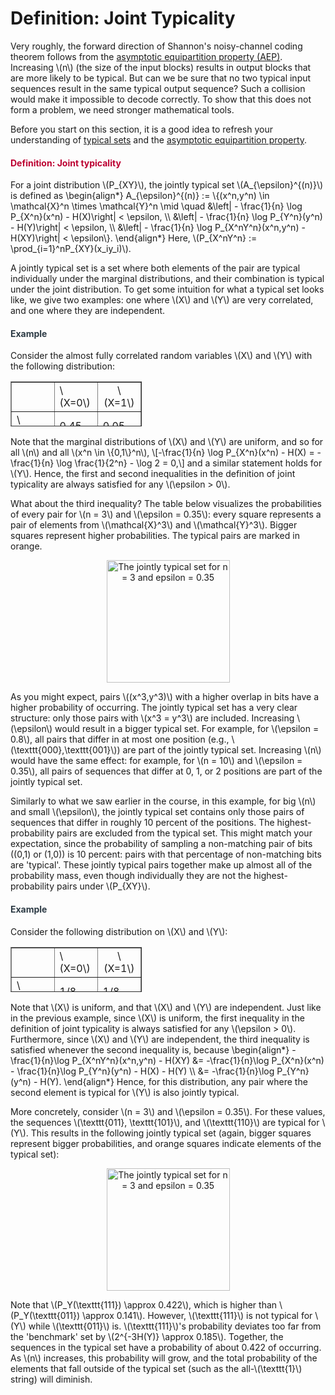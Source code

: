 # Definition: Joint Typicality

<p>Very roughly, the forward direction of Shannon's noisy-channel coding theorem follows from the <a title="The Asymptotic Equipartition Property" href="https://canvas.uva.nl/courses/2205/pages/the-asymptotic-equipartition-property" data-api-endpoint="https://canvas.uva.nl/api/v1/courses/2205/pages/the-asymptotic-equipartition-property" data-api-returntype="Page">asymptotic equipartition property (AEP)</a>. Increasing \(n\) (the size of the input blocks) results in output blocks that are more likely to be typical. But can we be sure that no two typical input sequences result in the same typical output sequence? Such a collision would make it impossible to decode correctly. To show that this does not form a problem, we need stronger mathematical tools.</p>
<p>Before you start on this section, it is a good idea to refresh your understanding of <a title="Definition: Typical Set" href="https://canvas.uva.nl/courses/2205/pages/definition-typical-set" data-api-endpoint="https://canvas.uva.nl/api/v1/courses/2205/pages/definition-typical-set" data-api-returntype="Page">typical sets</a> and the <a title="The Asymptotic Equipartition Property" href="https://canvas.uva.nl/courses/2205/pages/the-asymptotic-equipartition-property" data-api-endpoint="https://canvas.uva.nl/api/v1/courses/2205/pages/the-asymptotic-equipartition-property" data-api-returntype="Page">asymptotic equipartition property</a>.</p>
<div class="content-box pad-box-mini border border-trbl border-round">
<h4 style="color: #bc0031;"><strong>Definition: Joint typicality</strong></h4>
For a joint distribution \(P_{XY}\), the jointly typical set \(A_{\epsilon}^{(n)}\) is defined as \begin{align*} A_{\epsilon}^{(n)} := \{(x^n,y^n) \in \mathcal{X}^n \times \mathcal{Y}^n \mid \quad &amp;\left| - \frac{1}{n} \log P_{X^n}(x^n) - H(X)\right| &lt; \epsilon, \\ &amp;\left| - \frac{1}{n} \log P_{Y^n}(y^n) - H(Y)\right| &lt; \epsilon, \\ &amp;\left| - \frac{1}{n} \log P_{X^nY^n}(x^n,y^n) - H(XY)\right| &lt; \epsilon\}. \end{align*} Here, \(P_{X^nY^n} := \prod_{i=1}^nP_{XY}(x_iy_i)\).</div>
<p>A jointly typical set is a set where both elements of the pair are typical individually under the marginal distributions, and their combination is typical under the joint distribution. To get some intuition for what a typical set looks like, we give two examples: one where \(X\) and \(Y\) are very correlated, and one where they are independent.</p>
<div class="content-box pad-box-mini border border-trbl border-round">
<h4 style="color: #2d3b45;"><strong>Example</strong></h4>
<p>Consider the almost fully correlated random variables \(X\) and \(Y\) with the following distribution:</p>
<div style="text-align: center;">
<table style="height: 72px; width: 210px;" border="1">
<tbody>
<tr style="height: 24px;">
<td style="height: 24px; width: 70px; text-align: center;"></td>
<td style="height: 24px; width: 70px;">\(X=0\)</td>
<td style="height: 24px; width: 70px; text-align: center;">\(X=1\)</td>
</tr>
<tr style="height: 24px;">
<td style="height: 24px; width: 70px;">\(Y=0\)</td>
<td style="height: 24px; width: 70px;">0.45</td>
<td style="height: 24px; width: 70px;">0.05</td>
</tr>
<tr style="height: 24px;">
<td style="height: 24px; width: 55px;">\(Y=1\)</td>
<td style="height: 24px; width: 56px;">0.05</td>
<td style="height: 24px; width: 56px;">0.45</td>
</tr>
</tbody>
</table>
</div>
<p>Note that the marginal distributions of \(X\) and \(Y\) are uniform, and so for all \(n\) and all \(x^n \in \{0,1\}^n\), \[-\frac{1}{n} \log P_{X^n}(x^n) - H(X) = -\frac{1}{n} \log \frac{1}{2^n} - \log 2 = 0,\] and a similar statement holds for \(Y\). Hence, the first and second inequalities in the definition of joint typicality are always satisfied for any \(\epsilon &gt; 0\).</p>
<p>What about the third inequality? The table below visualizes the probabilities of every pair for \(n = 3\) and \(\epsilon = 0.35\): every square represents a pair of elements from \(\mathcal{X}^3\) and \(\mathcal{Y}^3\). Bigger squares represent higher probabilities. The typical pairs are marked in orange.</p>
<p style="text-align: center;"><img src="https://canvas.uva.nl/courses/2205/files/388659/preview?verifier=H5zx58meloRYf0QicCyIBa5aUEsWUx8D5VjH1DlR" alt="The jointly typical set for n = 3 and epsilon = 0.35" width="197" height="196" data-api-endpoint="https://canvas.uva.nl/api/v1/courses/2205/files/388659" data-api-returntype="File"></p>
<p>As you might expect, pairs \((x^3,y^3)\) with a higher overlap in bits have a higher probability of occurring. The jointly typical set has a very clear structure: only those pairs with \(x^3 = y^3\) are included. Increasing \(\epsilon\) would result in a bigger typical set. For example, for \(\epsilon = 0.8\), all pairs that differ in at most one position (e.g., \(\texttt{000},\texttt{001}\)) are part of the jointly typical set. Increasing \(n\) would have the same effect: for example, for \(n = 10\) and \(\epsilon = 0.35\), all pairs of sequences that differ at 0, 1, or 2 positions are part of the jointly typical set.</p>
<p>Similarly to what we saw earlier in the course, in this example, for big \(n\) and small \(\epsilon\), the jointly typical set contains only those pairs of sequences that differ in roughly 10 percent of the positions. The highest-probability pairs are excluded from the typical set. This might match your expectation, since the probability of sampling a non-matching pair of bits ((0,1) or (1,0)) is 10 percent: pairs with that percentage of non-matching bits are 'typical'. These jointly typical pairs together make up almost all of the probability mass, even though individually they are not the highest-probability pairs under \(P_{XY}\).</p>
</div>
<div class="content-box pad-box-mini border border-trbl border-round">
<h4 style="color: #2d3b45;"><strong>Example</strong></h4>
Consider the following distribution on \(X\) and \(Y\):
<div style="text-align: center;">
<table style="height: 72px; width: 210px;" border="1">
<tbody>
<tr style="height: 24px;">
<td style="height: 24px; width: 70px; text-align: center;"></td>
<td style="height: 24px; width: 70px;">\(X=0\)</td>
<td style="height: 24px; width: 70px; text-align: center;">\(X=1\)</td>
</tr>
<tr style="height: 24px;">
<td style="height: 24px; width: 70px;">\(Y=0\)</td>
<td style="height: 24px; width: 70px;">1/8</td>
<td style="height: 24px; width: 70px;">1/8</td>
</tr>
<tr style="height: 24px;">
<td style="height: 24px; width: 55px;">\(Y=1\)</td>
<td style="height: 24px; width: 56px;">3/8</td>
<td style="height: 24px; width: 56px;">3/8</td>
</tr>
</tbody>
</table>
</div>
<p>Note that \(X\) is uniform, and that \(X\) and \(Y\) are independent. Just like in the previous example, since \(X\) is uniform, the first inequality in the definition of joint typicality is always satisfied for any \(\epsilon &gt; 0\). Furthermore, since \(X\) and \(Y\) are independent, the third inequality is satisfied whenever the second inequality is, because \begin{align*} -\frac{1}{n}\log P_{X^nY^n}(x^n,y^n) - H(XY) &amp;= -\frac{1}{n}\log P_{X^n}(x^n) - \frac{1}{n}\log P_{Y^n}(y^n) - H(X) - H(Y) \\ &amp;= -\frac{1}{n}\log P_{Y^n}(y^n) - H(Y). \end{align*} Hence, for this distribution, any pair where the second element is typical for \(Y\) is also jointly typical.</p>
<p>More concretely, consider \(n = 3\) and \(\epsilon = 0.35\). For these values, the sequences \(\texttt{011}, \texttt{101}\), and \(\texttt{110}\) are typical for \(Y\). This results in the following jointly typical set (again, bigger squares represent bigger probabilities, and orange squares indicate elements of the typical set):</p>
<p style="text-align: center;"><img src="https://canvas.uva.nl/courses/2205/files/388656/preview?verifier=VQ2azzwRQhssvhXyw5gGkkKhzBgB0Tqta0FS7VCD" alt="The jointly typical set for n = 3 and epsilon = 0.35" width="197" height="196" data-api-endpoint="https://canvas.uva.nl/api/v1/courses/2205/files/388656" data-api-returntype="File"></p>
<p>Note that \(P_Y(\texttt{111}) \approx 0.422\), which is higher than \(P_Y(\texttt{011}) \approx 0.141\). However, \(\texttt{111}\) is not typical for \(Y\) while \(\texttt{011}\) is. \(\texttt{111}\)'s probability deviates too far from the 'benchmark' set by \(2^{-3H(Y)} \approx 0.185\). Together, the sequences in the typical set have a probability of about 0.422 of occurring. As \(n\) increases, this probability will grow, and the total probability of the elements that fall outside of the typical set (such as the all-\(\texttt{1}\) string) will diminish.</p>
</div>